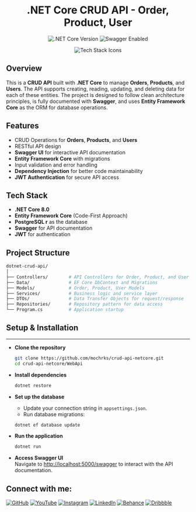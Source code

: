 
<h1 align="center">.NET Core CRUD API - Order, Product, User</h1>

<p align="center">
  <img src="https://img.shields.io/badge/.NET_Core-8.0-blueviolet" alt=".NET Core Version" />
  <img src="https://img.shields.io/badge/Swagger-Enabled-brightgreen" alt="Swagger Enabled" />
  
</p>

<p align="center">
  <img src="https://skillicons.dev/icons?i=dotnet,postgresql" alt="Tech Stack Icons" />
</p>

## Overview

This is a **CRUD API** built with **.NET Core** to manage **Orders**, **Products**, and **Users**. The API supports creating, reading, updating, and deleting data for each of these entities. The project is designed to follow clean architecture principles, is fully documented with **Swagger**, and uses **Entity Framework Core** as the ORM for database operations.

## Features

- CRUD Operations for **Orders**, **Products**, and **Users**
- RESTful API design
- **Swagger UI** for interactive API documentation
- **Entity Framework Core** with migrations
- Input validation and error handling
- **Dependency Injection** for better code maintainability
- **JWT Authentication** for secure API access 

## Tech Stack

- **.NET Core 8.0**
- **Entity Framework Core** (Code-First Approach)
- **PostgreSQL r** as the database
- **Swagger** for API documentation
- **JWT** for authentication

## Project Structure

```bash
dotnet-crud-api/
│
├── Controllers/        # API Controllers for Order, Product, and User
├── Data/               # EF Core DbContext and Migrations
├── Models/             # Order, Product, User Models
├── Services/           # Business logic and service layer
├── DTOs/               # Data Transfer Objects for request/response
├── Repositories/       # Repository pattern for data access
└── Program.cs          # Application startup

```
## Setup & Installation
--------------------

-   **Clone the repository**

    ```bash
    git clone https://github.com/mochrks/crud-api-netcore.git
    cd crud-api-netcore/WebApi

    ```

-   **Install dependencies**

    ```bash
    dotnet restore
    ```

-   **Set up the database**

    -   Update your connection string in `appsettings.json`.
    -   Run database migrations:
    
    ```bash
    dotnet ef database update
    ```

-   **Run the application**

    ```bash
    dotnet run
    ```

-   **Access Swagger UI**  
    Navigate to [http://localhost:5000/swagger](http://localhost:5000/swagger) to interact with the API documentation.


## Connect with me:
[![GitHub](https://img.shields.io/badge/GitHub-333?style=for-the-badge&logo=github&logoColor=white)](https://github.com/mochrks)
[![YouTube](https://img.shields.io/badge/YouTube-FF0000?style=for-the-badge&logo=youtube&logoColor=white)](https://youtube.com/@Gdvisuel)
[![Instagram](https://img.shields.io/badge/Instagram-E4405F?style=for-the-badge&logo=instagram&logoColor=white)](https://instagram.com/mochrks)
[![LinkedIn](https://img.shields.io/badge/LinkedIn-0077B5?style=for-the-badge&logo=linkedin&logoColor=white)](https://linkedin.com/in/mochrks)
[![Behance](https://img.shields.io/badge/Behance-1769FF?style=for-the-badge&logo=behance&logoColor=white)](https://behance.net/mochrks)
[![Dribbble](https://img.shields.io/badge/Dribbble-EA4C89?style=for-the-badge&logo=dribbble&logoColor=white)](https://dribbble.com/mochrks)
